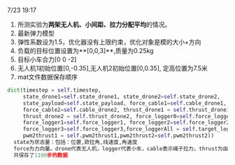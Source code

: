 7/23 19:17

1. 所测实验为**两架无人机、小间距、拉力分配平均**的情况。
2. 最新弹力模型
3. 弹性系数设为1.5，优化器没有上限约束，优化对象是模的大小+方向
4. 负载的目标位置设置为**[0,0,3]**,质量为0.25kg
5. 目标小车合力[0 0 -2]
6. 无人机1初始位置[0,-0.35],无人机2初始位置[0,0.35], 定高位置为7.5米
7. mat文件数据保存顺序

```python
dict(timestep = self.timestep,
     state_drone1=self.state_drone1, state_drone2=self.state_drone2,
     state_payload=self.state_payload, force_cable1=self.cable_drone1,
     force_cable2=self.cable_drone2, thrust_drone1 = self.thrust_drone1,
     thrust_drone2 = self.thrust_drone2, force_logger0=self.force_logger0,
     force_logger1=self.force_logger1, force_logger2=self.force_logger2,
     force_logger3=self.force_logger3,force_loggerAll = self.target_loggerAll,
     pwm2thrust1 = self.pwm2thrust1,pwm2thrust2=self.pwm2thrust2))
  state为状态量：包括：位置,欧拉角,线速度,角速度
  force为力向量。drone代表无人机，logger代表小车，cable表示绳子拉力，thrust为由PWM波转换过来的推力力向量，方向由欧拉角通过zyx的顺序得到。pwm2thrust1是第一架无人机4个螺旋桨各自的推力大小，pwm2thrust2是第二架的螺旋桨推力大小。
  共保存了1100步的数据
```


